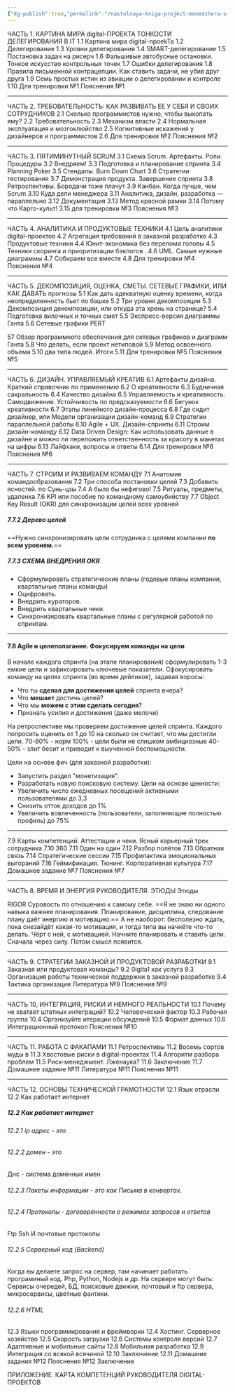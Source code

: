 ```yaml
---
{"dg-publish":true,"permalink":"/nastolnaya-kniga-project-menedzhera-v-zavertajlov/"}
---
```


ЧАСТЬ 1. КАРТИНА МИРА digital-ПРОЕКТА ТОНКОСТИ ДЕЛЕГИРОВАНИЯ В IT
1.1 Картина мира digitaI-npoekTa
1.2 Делегирование
1.3 Уровни делегирования
1.4 SMART-делегирование
1.5 Постановка задач на рисерч
1.6 Фальшивые автобусные остановки. Тонкое искусство контрольных точек
1.7 Ошибки делегирования
1.8 Правила письменной контрацепции. Как ставить задачи, не убив друг друга
1.9 Семь простых истин из авиации о делегировании и контроле
1.10 Для тренировки №1
Пояснения №1
****
ЧАСТЬ 2. ТРЕБОВАТЕЛЬНОСТЬ: КАК РАЗВИВАТЬ ЕЕ У СЕБЯ И СВОИХ
СОТРУДНИКОВ
2.1 Сколько программистов нужно, чтобы выкопать яму?
2.2 Требовательность
2.3 Механизм власти
2.4 Нормальная эксплуатация и мозгоклюйство
2.5 Когнитивные искажения у дизайнеров и программистов
2.6 Для тренировки №2
Пояснения №2
****
ЧАСТЬ З. ПЯТИМИНУТНЫЙ SCRUM
3.1 Схема Scrum. Артефакты. Роли. Процедуры
3.2 Внедряем!
3.3 Подготовка и планирование спринта
3.4 Planning Роker
3.5 Стендапы. Burn Down Chart
3.6 Стратегии тестирования
3.7 Демонстрация продукта. Завершение спринта
3.8 Ретроспективы. Бородачи тоже плачут
3.9 Канбан. Когда лучше, чем Scrum
3.10 Куда дели менеджера
3.11 Аналитика, дизайн, разработка — параллельно
3.12 Документация
3.13 Метод красной рамки
3.14 Потому что Карго-культ!
3.15 для тренировки №3
Пояснения №3
****
ЧАСТЬ 4. АНАЛИТИКА И ПРОДУКТОВЫЕ ТЕХНИКИ
4.1 Цель аналитики digital-проектов
4.2 Агрегация требований в заказной разработке
4.3 Продуктовые техники
4.4 Юнит-экономика без перелома головы
4.5 Техники скоринга и приоритизации бэклогов .
4.6 UML. Самые нужные диаграммы
4.7 Собираем все вместе 
4.8 Для тренировки №4
Пояснения №4
****
ЧАСТЬ 5. ДЕКОМПОЗИЦИЯ, ОЦЕНКА, СМЕТЫ. СЕТЕВЫЕ ГРАФИКИ,
ИЛИ КАК ДАВАТЬ прогнозы
5.1 Как дать адекватную оценку времени, когда неопределенность
бьет по башке
5.2 Три уровня декомпозиции
5.3 Декомпозиция декомпозиции, или откуда эта хрень на странице?
5.4 Подготовка вилочных и точных смет
5.5 Экспресс-версия диаграммы Ганта
5.6 Сетевые графики PERT

57 Обзор программного обеспечения для сетевых графиков и диаграмм Ганта 
5.8 Что делать, если проект нетиповой
5.9 Метод освоенного объема 
5.10 два типа людей. Итоги
5.11 Для тренировки №5
Пояснения №5
****
ЧАСТЬ 6. ДИЗАЙН. УПРАВЛЯЕМЫЙ КРЕАТИВ
6.1 Артефакты дизайна. Краткий справочник по применению
6.2 О креативности
6.3 Будничная сакральность
6.4 Качество дизайна
6.5 Управляемость и креативность. Самодвижение. Устойчивость по предсказуемости
6.6 Бегунок креативности
6.7 Этапы линейного дизайн-процесса
6.8 Где сидит дизайнер, или Модели организации
дизайн-команд
6.9 Стратегии параллельной работы
6.10 Agile + UX. Дизайн-спринты
6.11 Строим дизайн-команду
6.12 Data Driven Design: Как использовать данные в дизайне и можно ли переложить ответственность за красоту в макетах на цифры
6.13 Лайфхаки, вопросы и ответы
6.14 Для тренировки №6
Пояснения №6
****
ЧАСТЬ 7. СТРОИМ И РАЗВИВАЕМ КОМАНДУ
7.1 Анатомия командообразования
7.2 Три способа постановки целей
7.3 Добавить ясностей. по Сунь-цзы
7.4 А было бы нефигово!
7.5 Ритуалы, предметы, удаленка
7.6 KPI или пособие по командному самоубийству
7.7 Object Key Result (OKR) для синхронизации целей всех уровней
##### 7.7.2 Дерево целей
==Нужно синхронизировать цели сотрудника с целями компании **по всем уровням.**==
##### 7.7.3 СХЕМА ВНЕДРЕНИЯ OKR
- Сформулировать стратегические планы (годовые планы компании, квартальные планы команды)
- Оцифровать.
- Внедрить кураторов.
- Внедрить квартальные чеки.
- Синхронизировать квартальные планы с регулярной работой по спринтам.
****
#### 7.8 Agile и целеполагание. Фокусируем команды на цели
В начале каждого спринта (на этапе планирования) сформулировать 1-3 емкие цели и зафиксировать ключевые показатели.
Сфокусировать команду на целях спринта (во время дейликов), задавая воросы:
- Что ты **сделал для достижения целей** спринта вчера?
- Что **мешает** достичь целей?
- Что мы **можем с этим сделать сегодня**?
- Признать усилия и достижения (даже мелочи)

На ретроспективе мы проверяем достижение целей спринта. Каждого попросить оценить от 1 до 10 на сколько он считает, что мы достигли цели. 
70-80% - норм
100% - цели были не слишком амбициозные
40-50% - злит бесит и приводит к выученной беспомощности.

Цели на основе фич (для заказной разработки):
- Запустить раздел "монетизация".
- Разработать новую поисковую систему.
Цели на основе ценности:
- Увеличить число ежедневных посещений активными пользователями до 3,3
- Снизить отток доходов до 1%
- Увеличить вовлеченность (пользователи, заполняющие полностью профиль) до 75%
****
7.9 Карты компетенций. Аттестации и чеки. Ясный карьерный трек сотрудника
7.10 360
7.11 Один на один
7.12 Разбор полётов
7.13 Обратная связь
7.14 Стратегические сессии
7.15 Профилактика эмоциональных выгораний
7.16 Геймификация. Тюнинг. Корпоративная культура
7.17 Домашнее задание №7
Пояснения №7
****
ЧАСТЬ 8. ВРЕМЯ И ЭНЕРГИЯ РУКОВОДИТЕЛЯ. ЭТЮДЫ
Этюды

RIGOR Суровость по отношению к самому себе.
==Я не знаю ни одного навыка важнее планирования. Планирование, дисциплина, следование плану даёт энергию и мотивацию.== А не наоборот: бесполезно ждать, пока снезайдёт какая-то мотивация, и тогда типа вы начнёте что-то делать. Чёрт с ней, с мотивацией. Начните планировать и ставить цели. Сначала через силу. Потом смысл появится.
****
ЧАСТЬ 9. СТРАТЕГИИ ЗАКАЗНОЙ И ПРОДУКТОВОЙ РАЗРАБОТКИ
9.1 Заказная или продуктовая команды?
9.2 0igita1 как услуга
9.3 Организация работы технической поддержки в заказной разработке
9.4 Тактика организации
Литература №9
Пояснения №9
****
ЧАСТЬ 10, ИНТЕГРАЦИЯ, РИСКИ И НЕМНОГО РЕАЛЬНОСТИ
10.1 Почему не хватает штатных интеграций?
10.2 Человеческий фактор
10.3 Рабочая группа
10.4 Организуйте итерации обсуждений
10.5 Формат данных
10.6 Интеграционный протокол
Пояснения №10
****
ЧАСТЬ 11. РАБОТА С ФАКАПАМИ
11.1 Ретроспективы
11.2 Восемь сортов муды в
11.3 Хвостовые риски в digital-проектах
11.4 Алгоритм разбора проблем
11.5 Риск-менеджмент. Лженаука?
11.6 Заключение
11.7 Домашнее задание №11
Литература №11
Пояснения №11
****
ЧАСТЬ 12. ОСНОВЫ ТЕХНИЧЕСКОЙ ГРАМОТНОСТИ
12.1 Язык отрасли
12.2 Как работает интернет
##### 12.2 Как работает интернет
###### 12.2.1 ip адрес - это
###### 12.2.2 домен - это 
Днс - система доменных имен
###### 12.2.3 Пакеты информации - это как Письма в конвертах.
###### 12.2.4 Протоколы - договорённости о режимах запросов и ответов
Ftp 
Ssh
И почтовые протоколы
###### 12.2.5 Серверный код (Backend)
Когда вы делаете запрос на сервер, там начинает работать програминый код.
Php, Python, Nodejs и др.
На сервере могут быть: 
Сервисы очередей, БД, поисковые движки, почтовый и ftp сервера, микросервисы, цветные фантики.
###### 12.2.6 HTML
12.3 Языки программирования и фреймворки
12.4 Хостинг. Серверное хозяйство
12.5 Скорость загрузки
12.6 Системы контроля версий
12.7 Адаптивные и мобильные сайты
12.8 Мобильная разработка
12.9 Интеграция со всякой всячиной
12.10 Заключение
12.11 Домашние задания №12
Пояснения №12
Заключение

ПРИЛОЖЕНИЕ. КАРТА КОМПЕТЕНЦИЙ РУКОВОДИТЕЛЯ DIGITAL-ПРОЕКТОВ